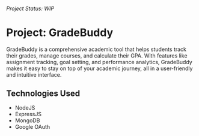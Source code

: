 ###### Project Status: WIP

# Project: GradeBuddy

GradeBuddy is a comprehensive academic tool that helps students track their grades, manage courses, and calculate their GPA. With features like assignment tracking, goal setting, and performance analytics, GradeBuddy makes it easy to stay on top of your academic journey, all in a user-friendly and intuitive interface.

## Technologies Used

-   NodeJS
-   ExpressJS
-   MongoDB
-   Google OAuth
